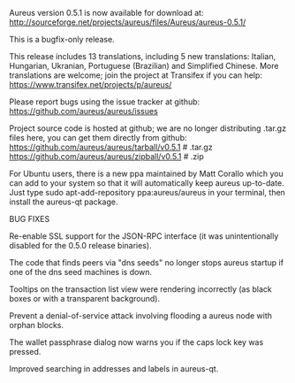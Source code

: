 Aureus version 0.5.1 is now available for download at:
http://sourceforge.net/projects/aureus/files/Aureus/aureus-0.5.1/

This is a bugfix-only release.

This release includes 13 translations, including 5 new translations:
Italian, Hungarian, Ukranian, Portuguese (Brazilian) and Simplified Chinese.
More translations are welcome; join the project at Transifex if you can help:
https://www.transifex.net/projects/p/aureus/

Please report bugs using the issue tracker at github:
https://github.com/aureus/aureus/issues

Project source code is hosted at github; we are no longer
distributing .tar.gz files here, you can get them
directly from github:
https://github.com/aureus/aureus/tarball/v0.5.1  # .tar.gz
https://github.com/aureus/aureus/zipball/v0.5.1  # .zip

For Ubuntu users, there is a new ppa maintained by Matt Corallo which
you can add to your system so that it will automatically keep
aureus up-to-date.  Just type
sudo apt-add-repository ppa:aureus/aureus
in your terminal, then install the aureus-qt package.


BUG FIXES

Re-enable SSL support for the JSON-RPC interface (it was unintentionally
disabled for the 0.5.0 release binaries).

The code that finds peers via "dns seeds" no longer stops aureus startup
if one of the dns seed machines is down.

Tooltips on the transaction list view were rendering incorrectly (as black boxes
or with a transparent background).

Prevent a denial-of-service attack involving flooding a aureus node with
orphan blocks.

The wallet passphrase dialog now warns you if the caps lock key was pressed.

Improved searching in addresses and labels in aureus-qt.
